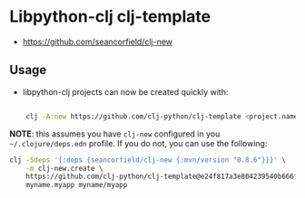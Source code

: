# Libpython-clj clj-template

* https://github.com/seancorfield/clj-new


## Usage


* libpython-clj projects can now be created quickly with:

```bash 

    clj -A:new https://github.com/clj-python/clj-template <project.name>
```
   **NOTE**: this assumes you have `clj-new` configured in you `~/.clojure/deps.edn`
   profile. If you do not, you can use the following:
   
```bash 
clj -Sdeps '{:deps {seancorfield/clj-new {:mvn/version "0.8.6"}}}' \
    -m clj-new.create \
	https://github.com/clj-python/clj-template@e24f817a3e804239540b666f8d39f5938a434543 \
	myname.myapp myname/myapp
```
